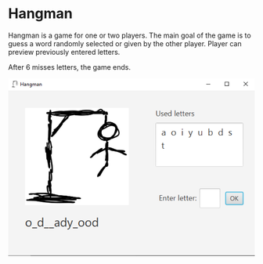 # Hangman

Hangman is a game for one or two players. 
The main goal of the game is to guess a word randomly selected 
or given by the other player. Player can preview previously 
entered letters.

After 6 misses letters, the game ends.

![](src/main/resources/podglądGry.png)